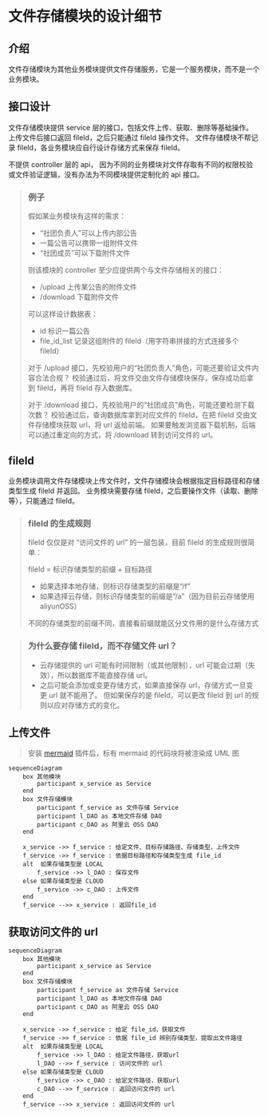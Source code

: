 # 文件存储模块的设计细节

## 介绍

文件存储模块为其他业务模块提供文件存储服务，它是一个服务模块，而不是一个业务模块。

## 接口设计

文件存储模块提供 service 层的接口，包括文件上传、获取、删除等基础操作。
上传文件后接口返回 fileId，之后只能通过 fileId 操作文件。
文件存储模块不帮记录 fileId，各业务模块应自行设计存储方式来保存 fileId。

不提供 controller 层的 api，
因为不同的业务模块对文件存取有不同的权限校验或文件验证逻辑，没有办法为不同模块提供定制化的 api 接口。

> ### 例子
> 
> 假如某业务模块有这样的需求：
> - “社团负责人”可以上传内部公告
> - 一篇公告可以携带一组附件文件
> - “社团成员”可以下载附件文件
> 
> 则该模块的 controller 至少应提供两个与文件存储相关的接口：
> - /upload   上传某公告的附件文件
> - /download 下载附件文件
> 
> 可以这样设计数据表：
> - id 标识一篇公告
> - file_id_list 记录这组附件的 fileId（用字符串拼接的方式连接多个 fileId）
> 
> 对于 /upload 接口，先校验用户的“社团负责人”角色，可能还要验证文件内容合法合规？
> 校验通过后，将文件交由文件存储模块保存，保存成功后拿到 fileId，再将 fileId 存入数据库。
> 
> 对于 /download 接口，先校验用户的“社团成员”角色，可能还要检测下载次数？
> 校验通过后，查询数据库拿到对应文件的 fileId，在把 fileId 交由文件存储模块获取 url，将 url 返给前端。
> 如果要触发浏览器下载机制，后端可以通过重定向的方式，将 /download 转到访问文件的 url。

## fileId

业务模块调用文件存储模块上传文件时，文件存储模块会根据指定目标路径和存储类型生成 fileId 并返回。
业务模块需要存储 fileId，之后要操作文件（读取、删除等），只能通过 fileId。

> ### fileId 的生成规则
> 
> fileId 仅仅是对 “访问文件的 url” 的一层包装，目前 fileId 的生成规则很简单：
> 
> fileId = 标识存储类型的前缀 + 目标路径
> 
> - 如果选择本地存储，则标识存储类型的前缀是“/f”
> - 如果选择云存储，则标识存储类型的前缀是“/a”（因为目前云存储使用 aliyunOSS）
> 
> 不同的存储类型的前缀不同，直接看前缀就能区分文件用的是什么存储方式

> ### 为什么要存储 fileId，而不存储文件 url？
> 
> - 云存储提供的 url 可能有时间限制（或其他限制），url 可能会过期（失效），所以数据库不能直接存储 url。
> - 之后可能会添加或变更存储方式，如果直接保存 url，存储方式一旦变更 url 就不能用了。
>   但如果保存的是 fileId，可以更改 fileId 到 url 的规则以应对存储方式的变化。

## 上传文件

> 安装 [mermaid](https://mermaid.js.org/) 插件后，标有 mermaid 的代码块将被渲染成 UML 图

``` mermaid
sequenceDiagram
    box 其他模块
        participant x_service as Service
    end
    box 文件存储模块
        participant f_service as 文件存储 Service
        participant l_DAO as 本地文件存储 DAO
        participant c_DAO as 阿里云 OSS DAO
    end

    x_service ->> f_service : 给定文件、目标存储路径、存储类型，上传文件
    f_service ->> f_service : 依据目标路径和存储类型生成 file_id
    alt  如果存储类型是 LOCAL
        f_service ->> l_DAO : 保存文件
    else 如果存储类型是 CLOUD
        f_service ->> c_DAO : 上传文件
    end
    f_service -->> x_service : 返回file_id
```

## 获取访问文件的 url

``` mermaid
sequenceDiagram
    box 其他模块
        participant x_service as Service
    end
    box 文件存储模块
        participant f_service as 文件存储 Service
        participant l_DAO as 本地文件存储 DAO
        participant c_DAO as 阿里云 OSS DAO
    end

    x_service ->> f_service : 给定 file_id，获取文件
    f_service ->> f_service : 依据 file_id 辨别存储类型，提取出文件路径
    alt  如果存储类型是 LOCAL
        f_service ->> l_DAO : 给定文件路径，获取url
        l_DAO -->> f_service : 访问文件的 url
    else 如果存储类型是 CLOUD
        f_service ->> c_DAO : 给定文件路径，获取url
        c_DAO -->> f_service : 返回访问文件的 url
    end
    f_service -->> x_service : 返回访问文件的 url
```
